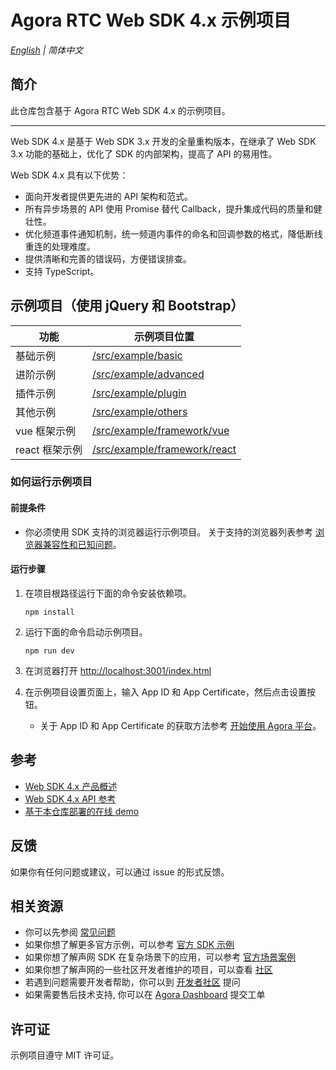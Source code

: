 # Agora RTC Web SDK 4.x 示例项目

_[English](README.md) | 简体中文_

## 简介

此仓库包含基于 Agora RTC Web SDK 4.x 的示例项目。

<hr>

Web SDK 4.x 是基于 Web SDK 3.x 开发的全量重构版本，在继承了 Web SDK 3.x 功能的基础上，优化了 SDK 的内部架构，提高了 API 的易用性。

Web SDK 4.x 具有以下优势：

- 面向开发者提供更先进的 API 架构和范式。
- 所有异步场景的 API 使用 Promise 替代 Callback，提升集成代码的质量和健壮性。
- 优化频道事件通知机制，统一频道内事件的命名和回调参数的格式，降低断线重连的处理难度。
- 提供清晰和完善的错误码，方便错误排查。
- 支持 TypeScript。

## 示例项目（使用 jQuery 和 Bootstrap）

| 功能           | 示例项目位置                                                 |
| -------------- | ------------------------------------------------------------ |
| 基础示例       | [/src/example/basic](/src/example/basic)                     |
| 进阶示例       | [/src/example/advanced](/src/example/advanced)               |
| 插件示例       | [/src/example/plugin](/src/example/plugin)                   |
| 其他示例       | [/src/example/others](/src/example/others)                   |
| vue 框架示例   | [/src/example/framework/vue](/src/example/framework/vue)     |
| react 框架示例 | [/src/example/framework/react](/src/example/framework/react) |

### 如何运行示例项目

#### 前提条件

- 你必须使用 SDK 支持的浏览器运行示例项目。 关于支持的浏览器列表参考 [浏览器兼容性和已知问题](https://doc.shengwang.cn/doc/rtc/javascript/overview/browser-compatibility)。

#### 运行步骤

1. 在项目根路径运行下面的命令安装依赖项。

   ```shell
   npm install
   ```

2. 运行下面的命令启动示例项目。

   ```shell
   npm run dev
   ```

3. 在浏览器打开 [http://localhost:3001/index.html](http://localhost:3001/index.html)

4. 在示例项目设置页面上，输入 App ID 和 App Certificate，然后点击设置按钮。
   - 关于 App ID 和 App Certificate 的获取方法参考 [开始使用 Agora 平台](https://docs.agora.io/cn/Agora%20Platform/get_appid_token)。

## 参考

- [Web SDK 4.x 产品概述](https://doc.shengwang.cn/doc/rtc/javascript/overview/product-overview)
- [Web SDK 4.x API 参考](https://doc.shengwang.cn/api-ref/rtc/javascript/overview)
- [基于本仓库部署的在线 demo](https://webdemo.agora.io/)

## 反馈

如果你有任何问题或建议，可以通过 issue 的形式反馈。

## 相关资源

- 你可以先参阅 [常见问题](https://doc.shengwang.cn/faq/list?category=integration-issues&platform=javascript&product=rtc)
- 如果你想了解更多官方示例，可以参考 [官方 SDK 示例](https://github.com/AgoraIO)
- 如果你想了解声网 SDK 在复杂场景下的应用，可以参考 [官方场景案例](https://github.com/AgoraIO-usecase)
- 如果你想了解声网的一些社区开发者维护的项目，可以查看 [社区](https://github.com/AgoraIO-Community)
- 若遇到问题需要开发者帮助，你可以到 [开发者社区](https://rtcdeveloper.com/) 提问
- 如果需要售后技术支持, 你可以在 [Agora Dashboard](https://console.shengwang.cn/overview) 提交工单

## 许可证

示例项目遵守 MIT 许可证。
